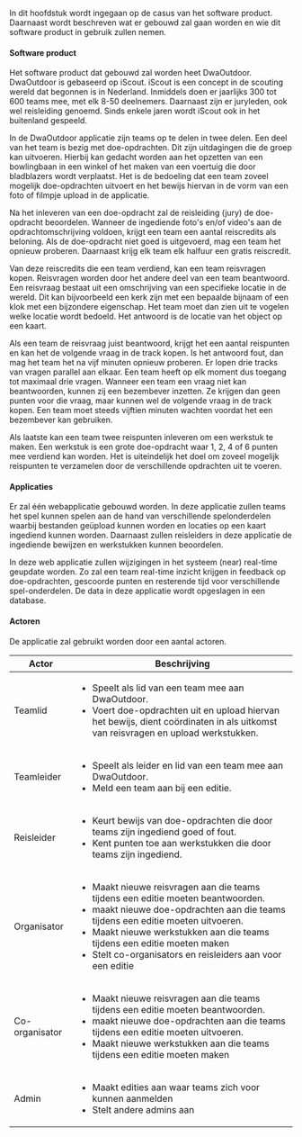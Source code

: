 In dit hoofdstuk wordt ingegaan op de casus van het software product. Daarnaast wordt beschreven wat er gebouwd zal gaan worden en wie dit software product in gebruik zullen nemen.

#### Software product

Het software product dat gebouwd zal worden heet DwaOutdoor. DwaOutdoor is gebaseerd op iScout. iScout is een concept in de scouting wereld dat begonnen is in Nederland. Inmiddels doen er jaarlijks 300 tot 600 teams mee, met elk 8-50 deelnemers. Daarnaast zijn er juryleden, ook wel reisleiding genoemd. Sinds enkele jaren wordt iScout ook in het buitenland gespeeld.

In de DwaOutdoor applicatie zijn teams op te delen in twee delen. Een deel van het team is bezig met doe-opdrachten. Dit zijn uitdagingen die de groep kan uitvoeren. Hierbij kan gedacht worden aan het opzetten van een bowlingbaan in een winkel of het maken van een voertuig die door bladblazers wordt verplaatst. Het is de bedoeling dat een team zoveel mogelijk doe-opdrachten uitvoert en het bewijs hiervan in de vorm van een foto of filmpje upload in de applicatie.

Na het inleveren van een doe-opdracht zal de reisleiding (jury) de doe-opdracht beoordelen. Wanneer de ingediende foto's en/of video's aan de opdrachtomschrijving voldoen, krijgt een team een aantal reiscredits als beloning. Als de doe-opdracht niet goed is uitgevoerd, mag een team het opnieuw proberen. Daarnaast krijg elk team elk halfuur een gratis reiscredit.

Van deze reiscredits die een team verdiend, kan een team reisvragen kopen. Reisvragen worden door het andere deel van een team beantwoord. Een reisvraag bestaat uit een omschrijving van een specifieke locatie in de wereld. Dit kan bijvoorbeeld een kerk zijn met een bepaalde bijnaam of een klok met een bijzondere eigenschap. Het team moet dan zien uit te vogelen welke locatie wordt bedoeld. Het antwoord is de locatie van het object op een kaart.

Als een team de reisvraag juist beantwoord, krijgt het een aantal reispunten en kan het de volgende vraag in de track kopen. Is het antwoord fout, dan mag het team het na vijf minuten opnieuw proberen. Er lopen drie tracks van vragen parallel aan elkaar. Een team heeft op elk moment dus toegang tot maximaal drie vragen. Wanneer een team een vraag niet kan beantwoorden, kunnen zij een bezembever inzetten. Ze krijgen dan geen punten voor die vraag, maar kunnen wel de volgende vraag in de track kopen. Een team moet steeds vijftien minuten wachten voordat het een bezembever kan gebruiken.

Als laatste kan een team twee reispunten inleveren om een werkstuk te maken. Een werkstuk is een grote doe-opdracht waar 1, 2, 4 of 6 punten mee verdiend kan worden. Het is uiteindelijk het doel om zoveel mogelijk reispunten te verzamelen door de verschillende opdrachten uit te voeren.

#### Applicaties

Er zal één webapplicatie gebouwd worden. In deze applicatie zullen teams het spel kunnen spelen aan de hand van verschillende spelonderdelen waarbij bestanden geüpload kunnen worden en locaties op een kaart ingediend kunnen worden. Daarnaast zullen reisleiders in deze applicatie de ingediende bewijzen en werkstukken kunnen beoordelen.

In deze web applicatie zullen wijzigingen in het systeem (near) real-time geupdate worden. Zo zal een team real-time inzicht krijgen in feedback op doe-opdrachten, gescoorde punten en resterende tijd voor verschillende spel-onderdelen. De data in deze applicatie wordt opgeslagen in een database.

#### Actoren

De applicatie zal gebruikt worden door een aantal actoren.

| Actor | Beschrijving |
| --- | --- |
| Teamlid | <ul><li>Speelt als lid van een team mee aan DwaOutdoor.</li> <li>Voert doe-opdrachten uit en upload hiervan het bewijs, dient coördinaten in als uitkomst van reisvragen en upload werkstukken.</li></ul> |
| Teamleider | <ul><li>Speelt als leider en lid van een team mee aan DwaOutdoor.</li><li>Meld een team aan bij een editie.</li></ul>
| Reisleider | <ul><li>Keurt bewijs van doe-opdrachten die door teams zijn ingediend goed of fout.</li> <li>Kent punten toe aan werkstukken die door teams zijn ingediend.</li></ul> |
| Organisator | <ul><li>Maakt nieuwe reisvragen aan die teams tijdens een editie moeten beantwoorden.</li><li>maakt nieuwe doe-opdrachten aan die teams tijdens een editie moeten uitvoeren.</li><li>Maakt nieuwe werkstukken aan die teams tijdens een editie moeten maken</li><li>Stelt co-organisators en reisleiders aan voor een editie</li></ul> |
| Co-organisator | <ul><li>Maakt nieuwe reisvragen aan die teams tijdens een editie moeten beantwoorden.</li><li>maakt nieuwe doe-opdrachten aan die teams tijdens een editie moeten uitvoeren.</li><li>Maakt nieuwe werkstukken aan die teams tijdens een editie moeten maken</li></ul> |
| Admin | <ul><li>Maakt edities aan waar teams zich voor kunnen aanmelden</li><li>Stelt andere admins aan</li></ul> |
